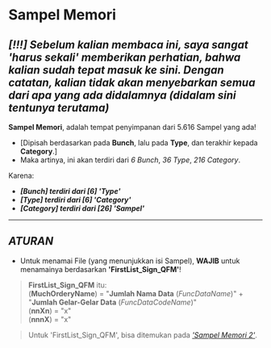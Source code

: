 # Sampel Memori

***[!!!] Sebelum kalian membaca ini, saya sangat 'harus sekali' memberikan perhatian, bahwa kalian sudah tepat masuk ke sini. Dengan catatan, kalian tidak akan menyebarkan semua dari apa yang ada didalamnya (didalam sini tentunya terutama)***
--

**Sampel Memori**, adalah tempat penyimpanan dari 5.616 Sampel yang ada!
- [Dipisah berdasarkan pada **Bunch**, lalu pada **Type**, dan terakhir kepada **Category**.]
- Maka artinya, ini akan terdiri dari *6 Bunch*, *36 Type*, *216 Category*.

Karena:
- _**[Bunch] terdiri dari [6] 'Type'**_
- _**[Type] terdiri dari [6] 'Category'**_
- _**[Category] terdiri dari [26] 'Sampel'**_
---

***ATURAN***
---
- Untuk menamai File (yang menunjukkan isi Sampel), **WAJIB** untuk menamainya berdasarkan **'FirstList_Sign_QFM'**!
> **FirstList_Sign_QFM** itu:<br>
> (**MuchOrderyName**) = "**Jumlah Nama Data** (*FuncDataName*)" + "**Jumlah Gelar-Gelar Data** (*FuncDataCodeName*)"<br>
> (**nnXn**) = "x"<br>
> (**nnnX**) = "x"

> Untuk 'FirstList_Sign_QFM', bisa ditemukan pada [*'Sampel Memori 2'*](https://docs.google.com/spreadsheets/d/1zLfmoWbyX3uObGxpigM-m-7OviPcki7hWT1SjPG9ZI8/edit?usp=sharing).
